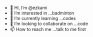 - 👋 Hi, I’m @ezkami
- 👀 I’m interested in ...badminton
- 🌱 I’m currently learning ...codes
- 💞️ I’m looking to collaborate on ...code
- 📫 How to reach me ...talk to me first

<!---
ezkami/ezkami is a ✨ special ✨ repository because its `README.md` (this file) appears on your GitHub profile.
You can click the Preview link to take a look at your changes.
--->
